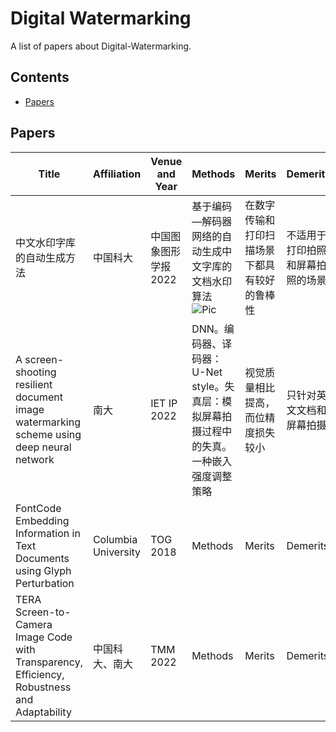 # Digital Watermarking
A list of papers about Digital-Watermarking.
## Contents
- [Papers](#papers)

## Papers
 | Title | Affiliation | Venue and Year | Methods | Merits | Demerits | Link | Database | Code |
 | ----- | ----------- | -------------- | ------- | ------ | -------- | ---- | ------ | ---- |
 | 中文水印字库的自动生成方法 | 中国科大 | 中国图象图形学报 2022 | 基于编码—解码器网络的自动生成中文字库的文档水印算法 ![Pic](https://BBP52.github.io/pic/Network_1.jpg) | 在数字传输和打印扫描场景下都具有较好的鲁棒性 | 不适用于打印拍照和屏幕拍照的场景 | [Paper](http://www.cjig.cn/html/2022/1/20220118.htm) | | |
 | A screen-shooting resilient document image watermarking scheme using deep neural network | 南大 | IET IP 2022 | DNN。编码器、译码器：U-Net style。失真层：模拟屏幕拍摄过程中的失真。一种嵌入强度调整策略 | 视觉质量相比提高，而位精度损失较小 | 只针对英文文档和屏幕拍摄 | [Paper](https://ietresearch.onlinelibrary.wiley.com/doi/epdf/10.1049/ipr2.12653) | [DocImgEN](https://github.com/gslxr/Document-image-watermarking) | |
 | FontCode Embedding Information in Text Documents using Glyph Perturbation | Columbia University | TOG 2018 | Methods | Merits | Demerits | [Paper](https://dl.acm.org/doi/10.1145/3152823) | | |
 | TERA Screen-to-Camera Image Code with Transparency, Efficiency, Robustness and Adaptability | 中国科大、南大 | TMM 2022 | Methods | Merits | Demerits | [Paper](http://www.cjig.cn/html/2022/1/20220118.htm) | | |

